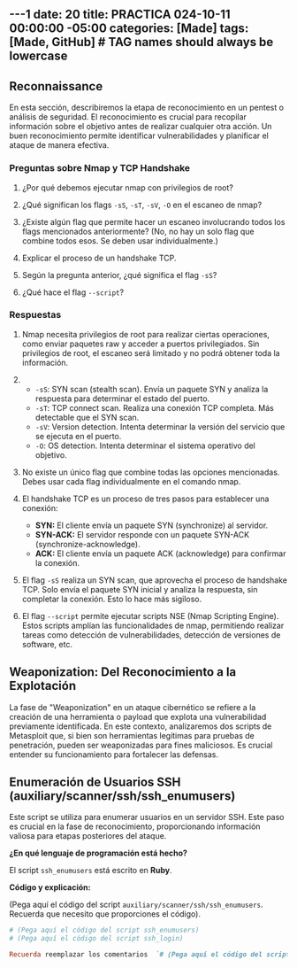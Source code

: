 ---1
date: 20
title: PRACTICA 024-10-11 00:00:00 -05:00
categories: [Made]
tags: [Made, GitHub]  # TAG names should always be lowercase
---

## Reconnaissance

En esta sección, describiremos la etapa de reconocimiento en un pentest o análisis de seguridad.  El reconocimiento es crucial para recopilar información sobre el objetivo antes de realizar cualquier otra acción.  Un buen reconocimiento permite identificar vulnerabilidades y planificar el ataque de manera efectiva.

### Preguntas sobre Nmap y TCP Handshake

1. ¿Por qué debemos ejecutar nmap con privilegios de root?

2. ¿Qué significan los flags `-sS`, `-sT`, `-sV`, `-O` en el escaneo de nmap?

3. ¿Existe algún flag que permite hacer un escaneo involucrando todos los flags mencionados anteriormente?  (No, no hay un solo flag que combine todos esos.  Se deben usar individualmente.)

4. Explicar el proceso de un handshake TCP.

5. Según la pregunta anterior, ¿qué significa el flag `-sS`?

6. ¿Qué hace el flag `--script`?

### Respuestas

1. Nmap necesita privilegios de root para realizar ciertas operaciones, como enviar paquetes raw y acceder a puertos privilegiados.  Sin privilegios de root, el escaneo será limitado y no podrá obtener toda la información.

2. * `-sS`: SYN scan (stealth scan).  Envía un paquete SYN y analiza la respuesta para determinar el estado del puerto.
   * `-sT`: TCP connect scan.  Realiza una conexión TCP completa.  Más detectable que el SYN scan.
   * `-sV`: Version detection.  Intenta determinar la versión del servicio que se ejecuta en el puerto.
   * `-O`: OS detection.  Intenta determinar el sistema operativo del objetivo.

3. No existe un único flag que combine todas las opciones mencionadas.  Debes usar cada flag individualmente en el comando nmap.

4. El handshake TCP es un proceso de tres pasos para establecer una conexión:
    * **SYN:** El cliente envía un paquete SYN (synchronize) al servidor.
    * **SYN-ACK:** El servidor responde con un paquete SYN-ACK (synchronize-acknowledge).
    * **ACK:** El cliente envía un paquete ACK (acknowledge) para confirmar la conexión.

5. El flag `-sS` realiza un SYN scan, que aprovecha el proceso de handshake TCP.  Solo envía el paquete SYN inicial y analiza la respuesta, sin completar la conexión. Esto lo hace más sigiloso.

6. El flag `--script` permite ejecutar scripts NSE (Nmap Scripting Engine).  Estos scripts amplían las funcionalidades de nmap, permitiendo realizar tareas como detección de vulnerabilidades, detección de versiones de software, etc.

## Weaponization: Del Reconocimiento a la Explotación

La fase de "Weaponization" en un ataque cibernético se refiere a la creación de una herramienta o payload que explota una vulnerabilidad previamente identificada.  En este contexto, analizaremos dos scripts de Metasploit que, si bien son herramientas legítimas para pruebas de penetración, pueden ser weaponizadas para fines maliciosos.  Es crucial entender su funcionamiento para fortalecer las defensas.

## Enumeración de Usuarios SSH (auxiliary/scanner/ssh/ssh_enumusers)

Este script se utiliza para enumerar usuarios en un servidor SSH. Este paso es crucial en la fase de reconocimiento, proporcionando información valiosa para etapas posteriores del ataque.

**¿En qué lenguaje de programación está hecho?**

El script `ssh_enumusers` está escrito en **Ruby**.

**Código y explicación:**

(Pega aquí el código del script `auxiliary/scanner/ssh/ssh_enumusers`.  Recuerda que necesito que proporciones el código).

```ruby
# (Pega aquí el código del script ssh_enumusers)
# (Pega aquí el código del script ssh_login)

Recuerda reemplazar los comentarios  `# (Pega aquí el código del script ...)` con el código real.  Este blog post ahora incluye el concepto de "weaponization" y cómo se relaciona con los scripts de Metasploit.



